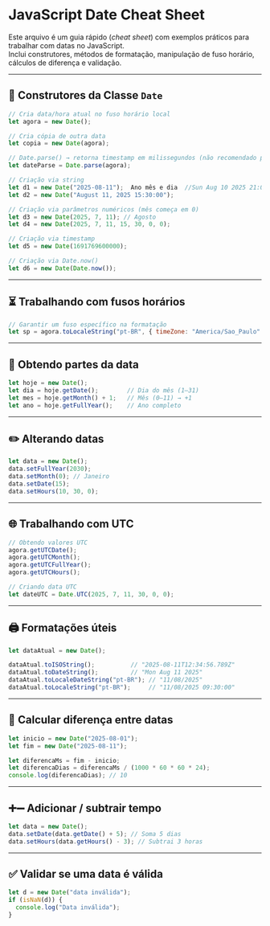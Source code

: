 # JavaScript Date Cheat Sheet

Este arquivo é um guia rápido (*cheat sheet*) com exemplos práticos para trabalhar com datas no JavaScript.  
Inclui construtores, métodos de formatação, manipulação de fuso horário, cálculos de diferença e validação.

---

## 📅 Construtores da Classe `Date`

```javascript
// Cria data/hora atual no fuso horário local
let agora = new Date();

// Cria cópia de outra data
let copia = new Date(agora);

// Date.parse() → retorna timestamp em milissegundos (não recomendado para parsing genérico)
let dateParse = Date.parse(agora); 

// Criação via string
let d1 = new Date("2025-08-11");  Ano mês e dia  //Sun Aug 10 2025 21:00:00 GMT-0300 (Horário Padrão de Brasília)
let d2 = new Date("August 11, 2025 15:30:00");

// Criação via parâmetros numéricos (mês começa em 0)
let d3 = new Date(2025, 7, 11); // Agosto
let d4 = new Date(2025, 7, 11, 15, 30, 0, 0);

// Criação via timestamp
let d5 = new Date(1691769600000);

// Criação via Date.now()
let d6 = new Date(Date.now());
```

---

## ⏳ Trabalhando com fusos horários

```javascript
// Garantir um fuso específico na formatação
let sp = agora.toLocaleString("pt-BR", { timeZone: "America/Sao_Paulo" });
```

---

## 📆 Obtendo partes da data

```javascript
let hoje = new Date();
let dia = hoje.getDate();        // Dia do mês (1–31)
let mes = hoje.getMonth() + 1;   // Mês (0–11) → +1
let ano = hoje.getFullYear();    // Ano completo
```

---

## ✏️ Alterando datas

```javascript
let data = new Date();
data.setFullYear(2030);
data.setMonth(0); // Janeiro
data.setDate(15);
data.setHours(10, 30, 0);
```

---

## 🌐 Trabalhando com UTC

```javascript
// Obtendo valores UTC
agora.getUTCDate();
agora.getUTCMonth();
agora.getUTCFullYear();
agora.getUTCHours();

// Criando data UTC
let dateUTC = Date.UTC(2025, 7, 11, 30, 0, 0);
```

---

## 🖨️ Formatações úteis

```javascript
let dataAtual = new Date();

dataAtual.toISOString();          // "2025-08-11T12:34:56.789Z"
dataAtual.toDateString();         // "Mon Aug 11 2025"
dataAtual.toLocaleDateString("pt-BR"); // "11/08/2025"
dataAtual.toLocaleString("pt-BR");     // "11/08/2025 09:30:00"
```

---

## 📏 Calcular diferença entre datas

```javascript
let inicio = new Date("2025-08-01");
let fim = new Date("2025-08-11");

let diferencaMs = fim - inicio;
let diferencaDias = diferencaMs / (1000 * 60 * 60 * 24);
console.log(diferencaDias); // 10
```

---

## ➕➖ Adicionar / subtrair tempo

```javascript
let data = new Date();
data.setDate(data.getDate() + 5); // Soma 5 dias
data.setHours(data.getHours() - 3); // Subtrai 3 horas
```

---

## ✅ Validar se uma data é válida

```javascript
let d = new Date("data inválida");
if (isNaN(d)) {
  console.log("Data inválida");
}
```
